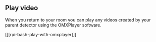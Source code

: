 ## Play video

When you return to your room you can play any videos created by your parent detector using the OMXPlayer software.
 
[[[rpi-bash-play-with-omxplayer]]]
